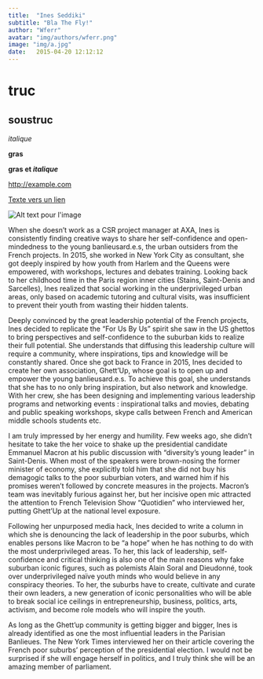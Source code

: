 ```yaml
---
title:  "Ines Seddiki"
subtitle: "Bla The Fly!"
author: "Wferr"
avatar: "img/authors/wferr.png"
image: "img/a.jpg"
date:   2015-04-20 12:12:12
---
```


# truc

## soustruc

_italique_

__gras__

__gras et *italique*__

<http://example.com>

[Texte vers un lien](http://example.Com)

![Alt text pour l'image](http://www.harlemprepschool.org/AWayOutOfNoWayWithPix_files/KDP_SchoolAssembly.jpg)

When she doesn’t work as a CSR project manager at AXA, Ines is consistently finding creative ways to share her self-confidence and open-mindedness to the young banlieusard.e.s, the urban outsiders from the French projects. In 2015, she worked in New York City as consultant, she got deeply inspired by how youth from Harlem and the Queens were empowered, with workshops, lectures and debates training. Looking back to her childhood time in the Paris region inner cities (Stains, Saint-Denis and Sarcelles), Ines realized that social working in the underprivileged urban areas, only based on academic tutoring and cultural visits, was insufficient to prevent their youth from wasting their hidden talents. 

Deeply convinced by the great leadership potential of the French projects, Ines decided to replicate the “For Us By Us” spirit she saw in the US ghettos to bring perspectives and self-confidence to the suburban kids to realize their full potential. She understands that diffusing this leadership culture will require a community, where inspirations, tips and knowledge will be constantly shared. Once she got back to France in 2015, Ines decided to create her own association, Ghett’Up, whose goal is to open up and empower the young banlieusard.e.s. To achieve this goal, she understands that she has to no only bring inspiration, but also network and knowledge. With her crew, she has been designing and implementing various leadership programs and networking events : inspirational talks and movies, debating and public speaking workshops, skype calls between French and American middle schools students etc.

I am truly impressed by her energy and humility. Few weeks ago, she didn’t hesitate to take the her voice to shake up the presidential candidate Emmanuel Macron at his public discussion with “diversity’s young leader” in Saint-Denis. When most of the speakers were brown-nosing the former minister of economy, she explicitly told him that she did not buy his demagogic talks to the poor suburbian voters, and warned him if his promises weren’t followed by concrete measures in the projects. Macron’s team was inevitably furious against her, but her incisive open mic attracted the attention to French Television Show “Quotidien” who interviewed her, putting Ghett’Up at the national level exposure. 

Following her unpurposed media hack, Ines decided to write a column in which she is denouncing the lack of leadership in the poor suburbs, which enables persons like Macron to be “a hope” when he has nothing to do with the most underprivileged areas. To her, this lack of leadership, self-confidence and critical thinking is also one of the main reasons why fake suburban iconic figures, such as polemists Alain Soral and Dieudonné, took over underprivileged naïve youth minds who would believe in any conspiracy theories. To her, the suburbs have to create, cultivate and curate their own leaders, a new generation of iconic personalities who will be able to break social ice ceilings in entrepreneurship, business, politics, arts, activism, and become role models who will inspire the youth. 

As long as the Ghett’up community is getting bigger and bigger, Ines is already identified as one the most influential leaders in the Parisian Banlieues. The New York Times interviewed her on their article covering the French poor suburbs’ perception of the presidential election. I would not be surprised if she will engage herself in politics, and I truly think she will be an amazing member of parliament.
